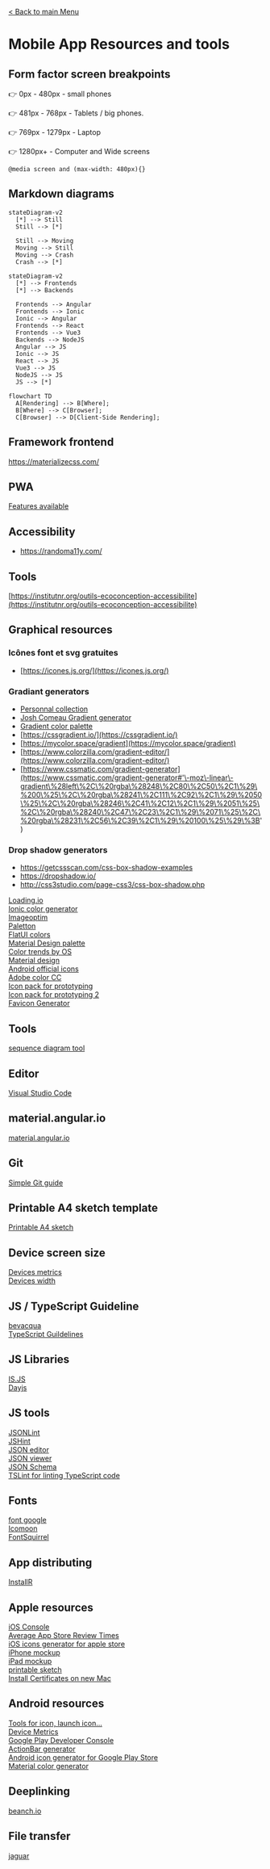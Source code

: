 [< Back to main Menu](https://github.com/gsoulie/Mobile-App-Development)    

# Mobile App Resources and tools

## Form factor screen breakpoints

👉 0px - 480px - small phones

👉 481px - 768px - Tablets / big phones. 

👉 769px - 1279px - Laptop

👉 1280px+ - Computer and Wide screens

````@media screen and (max-width: 480px){}````

## Markdown diagrams

````mermaid
stateDiagram-v2
  [*] --> Still
  Still --> [*]
  
  Still --> Moving
  Moving --> Still
  Moving --> Crash
  Crash --> [*]
````

````mermaid
stateDiagram-v2
  [*] --> Frontends
  [*] --> Backends
  
  Frontends --> Angular
  Frontends --> Ionic
  Ionic --> Angular
  Frontends --> React
  Frontends --> Vue3
  Backends --> NodeJS
  Angular --> JS
  Ionic --> JS
  React --> JS
  Vue3 --> JS
  NodeJS --> JS
  JS --> [*]
````

````mermaid
flowchart TD
  A[Rendering] --> B[Where];
  B[Where] --> C[Browser];
  C[Browser] --> D[Client-Side Rendering];
````


## Framework frontend

https://materializecss.com/      

## PWA

[Features available](https://whatwebcando.today/)    

## Accessibility

- https://randoma11y.com/      

## Tools

[https://institutnr.org/outils-ecoconception-accessibilite](https://institutnr.org/outils-ecoconception-accessibilite)       

## Graphical resources

### Icônes font et svg gratuites
- [https://icones.js.org/](https://icones.js.org/)      

### Gradiant generators

- [Personnal collection](https://github.com/gsoulie/ionic-angular-snippets/blob/master/gradiant.md)      
- [Josh Comeau Gradient generator](https://www.joshwcomeau.com/gradient-generator/)     
- [Gradient color palette](https://dribbble.com/shots/13662178-Gradients/attachments/5267324?mode=media)      
- [https://cssgradient.io/](https://cssgradient.io/)    
- [https://mycolor.space/gradient](https://mycolor.space/gradient)     
- [https://www.colorzilla.com/gradient-editor/](https://www.colorzilla.com/gradient-editor/)     
- [https://www.cssmatic.com/gradient-generator](https://www.cssmatic.com/gradient-generator#'\-moz\-linear\-gradient\%28left\%2C\%20rgba\%28248\%2C80\%2C50\%2C1\%29\%200\%25\%2C\%20rgba\%28241\%2C111\%2C92\%2C1\%29\%2050\%25\%2C\%20rgba\%28246\%2C41\%2C12\%2C1\%29\%2051\%25\%2C\%20rgba\%28240\%2C47\%2C23\%2C1\%29\%2071\%25\%2C\%20rgba\%28231\%2C56\%2C39\%2C1\%29\%20100\%25\%29\%3B')

### Drop shadow generators
- https://getcssscan.com/css-box-shadow-examples       
- https://dropshadow.io/      
- http://css3studio.com/page-css3/css-box-shadow.php      

[Loading.io](https://loading.io/)    
[Ionic color generator](https://ionicframework.com/docs/theming/color-generator)    
[Imageoptim](https://imageoptim.com/fr.html)    
[Paletton](http://paletton.com/#uid=23q0u0k++VBrKZTEz+V+VxYZ+pL)    
[FlatUI colors](http://flatuicolors.com/)     
[Material Design palette](http://www.materialpalette.com/)         
[Color trends by OS](http://tintui.com/index.html)     
[Material design](http://www.google.com/design/spec/style/color.html#color-color-palette)    
[Android official icons](https://developer.android.com/design/downloads/index.html)   
[Adobe color CC](https://color.adobe.com/fr/explore/newest/)    
[Icon pack for prototyping](https://fr.icons8.com/web-app/category/ios7/Photo-Video)    
[Icon pack for prototyping 2](https://thenounproject.com/)    
[Favicon Generator](https://www.favicon-generator.org/)    

## Tools

[sequence diagram tool](https://www.websequencediagrams.com/)    

## Editor

[Visual Studio Code](http://code.visualstudio.com/Docs/?dv=osx)    

## material.angular.io

[material.angular.io](https://material.angular.io/)     

## Git
[Simple Git guide](http://rogerdudler.github.io/git-guide/index.fr.html)  

## Printable A4 sketch template
[Printable A4 sketch](https://androiduiux.com/2013/01/06/printable-a4-screen-flow-sketch-template-free-download/)    

## Device screen size

[Devices metrics](http://www.materialup.com/posts/device-metrics-google-design)    
[Devices width](https://mydevice.io/devices/#sortTablets)    

## JS / TypeScript Guideline

[bevacqua](https://github.com/bevacqua/js/blob/master/README.md)    
[TypeScript Guildelines](https://github.com/Microsoft/TypeScript/wiki/Coding-guidelines)    

## JS Libraries

[IS.JS](http://arasatasaygin.github.io/is.js/)    
[Dayjs](https://day.js.org/docs/en/installation/installation)    

## JS tools
  
[JSONLint](http://jsonlint.com/)    
[JSHint](http://jshint.com/)    
[JSON editor](http://www.jsoneditoronline.org/)    
[JSON viewer](http://jsonviewer.stack.hu/)     
[JSON Schema](http://jsonschema.net/#/)    
[TSLint for linting TypeScript code](http://palantir.github.io/tslint/)    

## Fonts
[font google](https://fonts.google.com/specimen/Nunito?selection.family=Nunito)    
[Icomoon](https://icomoon.io/)     
[FontSquirrel](http://www.fontsquirrel.com/)     

## App distributing
[InstallR](https://www.installrapp.com/)     

## Apple resources
[iOS Console](http://lemonjar.com/iosconsole/)    
[Average App Store Review Times](http://appreviewtimes.com/)     
[iOS icons generator for apple store](http://appicontemplate.com/ios8)     
[iPhone mockup](http://appicontemplate.com/iphonescreenshot)      
[iPad mockup](http://appicontemplate.com/ipadscreenshot)     
[printable sketch](http://sketchsheets.com/)     
[Install Certificates on new Mac](https://www.digicert.com/ssl-support/p12-import-export-mac-mavericks-server.htm)    

## Android resources
[Tools for icon, launch icon...](https://romannurik.github.io/AndroidAssetStudio/index.html)    
[Device Metrics](https://material.io/devices/)    
[Google Play Developer Console](https://play.google.com/apps/publish)    
[ActionBar generator](http://jgilfelt.github.io/android-actionbarstylegenerator/)     
[Android icon generator for Google Play Store](http://appicontemplate.com/android)     
[Material color generator](http://paletton.com)     

## Deeplinking
[beanch.io](https://branch.io/)    

## File transfer
[jaguar](http://share.jaguar-network.com/)      
